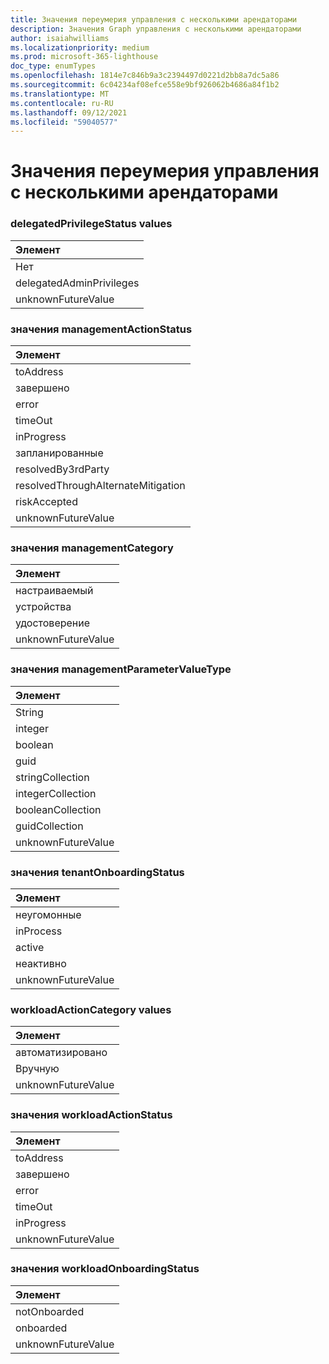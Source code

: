 ```yaml
---
title: Значения переумерия управления с несколькими арендаторами
description: Значения Graph управления с несколькими арендаторами
author: isaiahwilliams
ms.localizationpriority: medium
ms.prod: microsoft-365-lighthouse
doc_type: enumTypes
ms.openlocfilehash: 1814e7c846b9a3c2394497d0221d2bb8a7dc5a86
ms.sourcegitcommit: 6c04234af08efce558e9bf926062b4686a84f1b2
ms.translationtype: MT
ms.contentlocale: ru-RU
ms.lasthandoff: 09/12/2021
ms.locfileid: "59040577"
---
```

# <a name="multi-tenant-management-enumeration-values"></a>Значения переумерия управления с несколькими арендаторами

### <a name="delegatedprivilegestatus-values"></a>delegatedPrivilegeStatus values

|Элемент|
|:---|
|Нет|
|delegatedAdminPrivileges|
|unknownFutureValue|

### <a name="managementactionstatus-values"></a>значения managementActionStatus

|Элемент|
|:---|
|toAddress|
|завершено|
|error|
|timeOut|
|inProgress|
|запланированные|
|resolvedBy3rdParty|
|resolvedThroughAlternateMitigation|
|riskAccepted|
|unknownFutureValue|

### <a name="managementcategory-values"></a>значения managementCategory

|Элемент|
|:---|
|настраиваемый|
|устройства|
|удостоверение|
|unknownFutureValue|

### <a name="managementparametervaluetype-values"></a>значения managementParameterValueType

|Элемент|
|:---|
|String|
|integer|
|boolean|
|guid|
|stringCollection|
|integerCollection|
|booleanCollection|
|guidCollection|
|unknownFutureValue|

### <a name="tenantonboardingstatus-values"></a>значения tenantOnboardingStatus

|Элемент|
|:---|
|неугомонные|
|inProcess|
|active|
|неактивно|
|unknownFutureValue|

### <a name="workloadactioncategory-values"></a>workloadActionCategory values

|Элемент|
|:---|
|автоматизировано|
|Вручную|
|unknownFutureValue|

### <a name="workloadactionstatus-values"></a>значения workloadActionStatus

|Элемент|
|:---|
|toAddress|
|завершено|
|error|
|timeOut|
|inProgress|
|unknownFutureValue|

### <a name="workloadonboardingstatus-values"></a>значения workloadOnboardingStatus

|Элемент|
|:---|
|notOnboarded|
|onboarded|
|unknownFutureValue|
